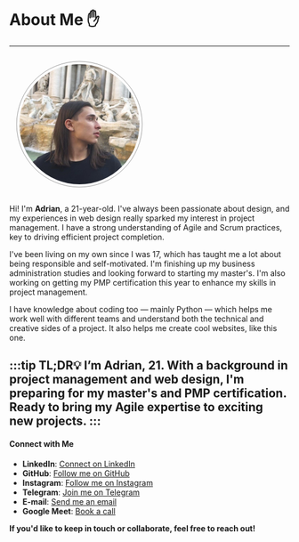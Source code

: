 # About Me ✋

---
<!-- HTML Structure -->
<div>
  <img src="/assets/profile-photo.jpg" alt="Profile Image" class="circle-image">
</div>

<style>
  .circle-image {
    width: 240px;            /* Reduce size to accommodate padding */
    height: 240px;           /* Same as width to maintain circular shape */
    border-radius: 50%;      /* Makes the image a circle */
    object-fit: cover;       /* Ensures the image covers the entire area without distortion */
    padding: 5px;            /* Adds space between the image and the border */
    border: 1px solid #919191;  /* Border with the desired color */
    background-color: transparent; /* Optional: Adds a background color to show the gap */
    transform: scale(0.9);   /* Optional: Zoom the image within the frame */
  }
</style>



Hi! I'm **Adrian**, a 21-year-old. I've always been passionate about design, and my experiences in web design really sparked my interest in project management. I have a strong understanding of Agile and Scrum practices, key to driving efficient project completion.

I've been living on my own since I was 17, which has taught me a lot about being responsible and self-motivated. I'm finishing up my business administration studies and looking forward to starting my master's. I'm also working on getting my PMP certification this year to enhance my skills in project management.

I have knowledge about coding too — mainly Python — which helps me work well with different teams and understand both the technical and creative sides of a project. It also helps me create cool websites, like this one. 

:::tip TL;DR💡
 I’m Adrian, 21. With a background in project management and web design, I'm preparing for my master's and PMP certification. Ready to bring my Agile expertise to exciting new projects.
:::
---


#### Connect with Me

- **LinkedIn**: [Connect on LinkedIn](https://www.linkedin.com/in/georgeadrian)
- **GitHub**: [Follow me on GitHub](https://github.com/adittba)
- **Instagram**: [Follow me on Instagram](https://instagram.com/adittba)
- **Telegram**: [Join me on Telegram](https://t.me/adittba)
- **E-mail**: [Send me an email](mailto:georgetudorica2310@gmail.com)
- **Google Meet**: [Book a call](https://cal.com/georgeadrian/15min)

**If you'd like to keep in touch or collaborate, feel free to reach out!**